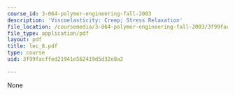 ```yaml
---
course_id: 3-064-polymer-engineering-fall-2003
description: 'Viscoelasticity: Creep; Stress Relaxation'
file_location: /coursemedia/3-064-polymer-engineering-fall-2003/3f99facffed21941e562419d5d32e8a2_lec_8.pdf
file_type: application/pdf
layout: pdf
title: lec_8.pdf
type: course
uid: 3f99facffed21941e562419d5d32e8a2

---
```

None